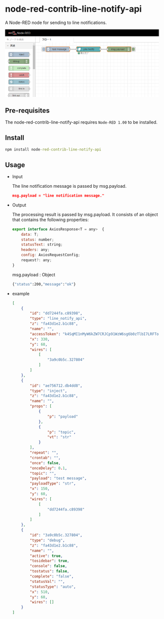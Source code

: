 # node-red-contrib-line-notify-api

A Node-RED node for sending to line notifications.

![line_notify_api](./figs/sample00.png)

## Pre-requisites

The node-red-contrib-line-notify-api requires `Node-RED 1.00` to be installed.

## Install

```cmd
npm install node-red-contrib-line-notify-api
```

## Usage

- Input

    The line notification message is passed by msg.payload.

    ```json
    msg.payload = "line notification message."
    ```

- Output

    The processing result is passed by msg.payload. It consists of an object that contains the following properties:

    ```javascript
    export interface AxiosResponse<T = any>  {
        data: T;
        status: number;
        statusText: string;
        headers: any;
        config: AxiosRequestConfig;
        request?: any;
    }
    ```

    msg.payload : Object

    ```cmd
    {"status":200,"message":"ok"}
    ```

- example

    ```json
    [
        {
            "id": "dd7244fa.c89398",
            "type": "line_notify_api",
            "z": "fa43d1e2.b1c88",
            "name": "",
            "accessToken": "k4SqMI1nMyW6kZW7CRJCp91WzW6sg6b0zTlbI7LRFTo",
            "x": 330,
            "y": 60,
            "wires": [
                [
                    "3a9c0b5c.327804"
                ]
            ]
        },
        {
            "id": "ae756712.db4dd8",
            "type": "inject",
            "z": "fa43d1e2.b1c88",
            "name": "",
            "props": [
                {
                    "p": "payload"
                },
                {
                    "p": "topic",
                    "vt": "str"
                }
            ],
            "repeat": "",
            "crontab": "",
            "once": false,
            "onceDelay": 0.1,
            "topic": "",
            "payload": "test message",
            "payloadType": "str",
            "x": 150,
            "y": 60,
            "wires": [
                [
                    "dd7244fa.c89398"
                ]
            ]
        },
        {
            "id": "3a9c0b5c.327804",
            "type": "debug",
            "z": "fa43d1e2.b1c88",
            "name": "",
            "active": true,
            "tosidebar": true,
            "console": false,
            "tostatus": false,
            "complete": "false",
            "statusVal": "",
            "statusType": "auto",
            "x": 510,
            "y": 60,
            "wires": []
        }
    ]
    ```